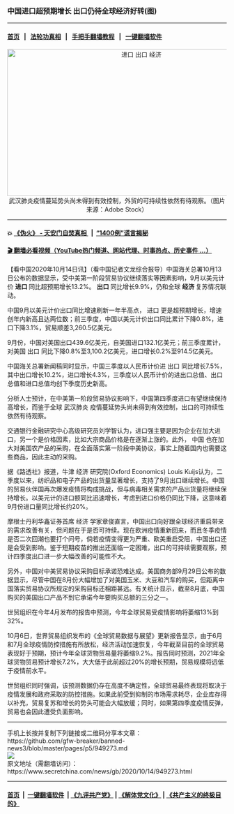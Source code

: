 ### 中国进口超预期增长 出口仍待全球经济好转(图)
------------------------

#### [首页](https://github.com/gfw-breaker/banned-news3/blob/master/README.md) &nbsp;&nbsp;|&nbsp;&nbsp; [法轮功真相](https://github.com/begood0513/basic/blob/master/README.md)  &nbsp;&nbsp;|&nbsp;&nbsp; [手把手翻墙教程](https://github.com/gfw-breaker/guides/wiki)  &nbsp;&nbsp;|&nbsp;&nbsp; [一键翻墙软件](https://github.com/gfw-breaker/nogfw/blob/master/README.md)  



<div class="article_right" style="fone-color:#000">
 <p style="text-align: center;">
  <img alt="进口 出口 经济" src="https://img3.secretchina.com/pic/2020/8-27/p2763164a42913095-ss.jpg" style="height:337px; width:600px"/>
  <br>
   武汉肺炎疫情蔓延势头尚未得到有效控制，外贸的可持续性依然有待观察。（图片来源：Adobe Stock）
   <span id="hideid" name="hideid" style="color:red;display:none;">
    <span href="https://www.secretchina.com">
    </span>
   </span>
  </br>
 </p>
 <div id="txt-mid1-t21-2017">
  

---

#### 💥 [《伪火》 - 天安门自焚真相 ](http://158.247.195.190:10000/videos/blog/weihuo.html)&nbsp; |&nbsp; [“1400例”谎言揭秘  ](http://158.247.195.190:10000/videos/blog/jiexi1400.html)

#### [ 🎬  翻墙必看视频（YouTube热门频道、网站代理、时事热点、历史事件 ...）](https://github.com/gfw-breaker/links/blob/master/banned.md)


  </div>
 </div>
 <p>
  【看中国2020年10月14日讯】（看中国记者文龙综合报导）中国海关总署10月13日公布的数据显示，受中美第一阶段贸易协议继续落实等因素影响，9月以美元计价
  <strong>
   <span href="https://www.secretchina.com/news/gb/tag/进口" target="_blank">
    进口
   </span>
  </strong>
  同比超预期增长13.2%。
  <strong>
   出口
  </strong>
  同比增长9.9%，仍和全球
  <strong>
   经济
  </strong>
  复苏情况联动。
  <span id="hideid" name="hideid" style="color:red;display:none;">
   <span href="https://www.secretchina.com">
   </span>
  </span>
 </p>
 <p>
  中国9月以美元计价出口同比增速刷新一年半高点，
  <span href="https://zh.wikipedia.org/zh-cn/%E8%BF%9B%E5%8F%A3" target="_blank">
   进口
  </span>
  更是超预期增长，增速创年内新高且达两位数；前三季度，中国以美元计价出口同比累计下降0.8%，进口下降3.1%，贸易顺差3,260.5亿美元。
 </p>
 <p>
  9月份，中国对美国出口439.6亿美元，自美国进口132.1亿美元；前三季度累计，对美国
  <span href="https://zh.wikipedia.org/wiki/%E5%87%BA%E5%8F%A3%E8%B4%B8%E6%98%93" target="_blank">
   出口
  </span>
  同比下降0.8%至3,100.2亿美元，进口增长0.2%至914.5亿美元。
 </p>
 <p>
  中国海关总署新闻稿同时显示，中国三季度以人民币计价进
  <span href="https://www.secretchina.com/news/gb/tag/出口" target="_blank">
   出口
  </span>
  同比增长7.5%，其中出口增长10.2%，进口增长4.3%，三季度以人民币计价的进出口总值、出口总值和进口总值均创下季度历史新高。
 </p>
 <p>
  分析人士预计，在中美第一阶段贸易协议影响下，中国第四季度进口有望继续保持高增长，而鉴于全球
  <span href="https://www.secretchina.com/news/gb/tag/武汉肺炎" target="_blank">
   武汉肺炎
  </span>
  疫情蔓延势头尚未得到有效控制，出口的可持续性依然有待观察。
 </p>
 <p>
  交通银行金融研究中心高级研究员刘学智认为，进口强主要是因为企业在加大进口，另一个是价格因素，比如大宗商品价格是在逐渐上涨的。此外，
  <span href="https://www.secretchina.com" target="_blank">
   中国
  </span>
  也在加大对美国农产品的采购，在全面落实第一阶段中美协议，事实上随着国内也需要这些商品，因此主动的采购。
 </p>
 <center>
  <div style="max-width: 632px;height:180px; display: none; text-align: center; margin: 0 auto; overflow: hidden;overflow-x: hidden;">
   <div id="taboola-midarticle-thumbnails" style="max-width: 632px;height:180px;overflow: hidden;overflow-x: hidden;">
   </div>
  </div>
  <div>
   <center>
    <div id="div-gpt-ad-1589559869784-0">
    </div>
   </center>
  </div>
 </center>
 <p>
  据《路透社》报道，牛津
  <span href="https://zh.wikipedia.org/zh-cn/%E7%BB%8F%E6%B5%8E" target="_blank">
   经济
  </span>
  研究院(Oxford Economics) Louis Kuijs认为，二季度以来，纺织品和电子产品的出货量显著增长，支持了9月出口继续增长。中国的贸易伙伴国再次爆发疫情将构成挑战，但与病毒相关需求的产品出货量将继续保持增长。以美元计的进口额同比迅速增长，考虑到进口价格仍同比下降，这意味着9月份进口量同比增长约20%。
 </p>
 <center>
  <div style="max-width: 632px;height:180px; display: none; text-align: center; margin: 0 auto; overflow: hidden;overflow-x: hidden;">
   <div id="taboola-midarticle-thumbnails" style="max-width: 632px;height:180px;overflow: hidden;overflow-x: hidden;">
   </div>
  </div>
  <div>
   <center>
    <div id="div-gpt-ad-1589559869784-0">
    </div>
   </center>
  </div>
 </center>
 <p>
  摩根士丹利华鑫证券首席
  <span href="https://www.secretchina.com/news/gb/tag/经济" target="_blank">
   经济
  </span>
  学家章俊直言，中国出口向好跟全球经济重启带来的需求改善有关，但问题在于是否可持续。现在欧洲疫情重新回来，而且冬季疫情是否二次回潮也要打个问号，倘若疫情变得更为严重、欧美重启受阻，中国出口还是会受到影响。鉴于短期疫苗的推出还面临一定困难，出口的可持续需要观察，预计四季度出口进一步大幅改善的可能性不大。
 </p>
 <center>
  <div style="max-width: 632px;height:180px; display: none; text-align: center; margin: 0 auto; overflow: hidden;overflow-x: hidden;">
   <div id="taboola-midarticle-thumbnails" style="max-width: 632px;height:180px;overflow: hidden;overflow-x: hidden;">
   </div>
  </div>
  <div>
   <center>
    <div id="div-gpt-ad-1589559869784-0">
    </div>
   </center>
  </div>
 </center>
 <p>
  另外，中国对中美贸易协议采购目标承诺恐难达成。美国商务部9月29日公布的数据显示，尽管中国在8月份大幅增加了对美国玉米、大豆和汽车的购买，但距离中国落实贸易协议所规定的采购目标还相距甚远。有关统计显示，截至8月底，中国购买的美国出口产品不到它承诺今年要购买总额的三分之一。
 </p>
 <center>
  <div style="max-width: 632px;height:180px; display: none; text-align: center; margin: 0 auto; overflow: hidden;overflow-x: hidden;">
   <div id="taboola-midarticle-thumbnails" style="max-width: 632px;height:180px;overflow: hidden;overflow-x: hidden;">
   </div>
  </div>
  <div>
   <center>
    <div id="div-gpt-ad-1589559869784-0">
    </div>
   </center>
  </div>
 </center>
 <p>
  世贸组织在今年4月发布的报告中预测，今年全球贸易受疫情影响将萎缩13%到32%。
 </p>
 <center>
  <div style="max-width: 632px;height:180px; display: none; text-align: center; margin: 0 auto; overflow: hidden;overflow-x: hidden;">
   <div id="taboola-midarticle-thumbnails" style="max-width: 632px;height:180px;overflow: hidden;overflow-x: hidden;">
   </div>
  </div>
  <div>
   <center>
    <div id="div-gpt-ad-1589559869784-0">
    </div>
   </center>
  </div>
 </center>
 <center>
  <ins class="adsbygoogle" data-ad-client="ca-pub-1276641434651360" data-ad-format="fluid" data-ad-layout="in-article" data-ad-slot="3646767294" style="display:block; text-align:center;">
  </ins>
 </center>
 <p>
  10月6日，世界贸易组织发布的《全球贸易数据与展望》更新报告显示，由于6月和7月全球疫情防控措施有所放松，经济活动加速恢复，今年截至目前的全球贸易表现好于预期，预计今年全球货物贸易量将萎缩9.2%。报告同时预测，2021年全球货物贸易预计增长7.2%，大大低于此前超过20%的增长预期，贸易规模将远低于疫情前水平。
 </p>
 <center>
  <div style="max-width: 632px;height:180px; display: none; text-align: center; margin: 0 auto; overflow: hidden;overflow-x: hidden;">
   <div id="taboola-midarticle-thumbnails" style="max-width: 632px;height:180px;overflow: hidden;overflow-x: hidden;">
   </div>
  </div>
  <div>
   <center>
    <div id="div-gpt-ad-1589559869784-0">
    </div>
   </center>
  </div>
 </center>
 <p>
  世贸组织同时强调，该预测数据仍存在高度不确定性，全球贸易最终表现将取决于疫情发展和政府采取的防控措施。如果此前受到抑制的市场需求耗尽，企业库存得以补充，贸易复苏和增长的势头可能会大幅放缓；同时，如果第四季度疫情反弹，贸易也会因此遭受负面影响。
 </p>
 <center>
  <div style="max-width: 632px;height:180px; display: none; text-align: center; margin: 0 auto; overflow: hidden;overflow-x: hidden;">
   <div id="taboola-midarticle-thumbnails" style="max-width: 632px;height:180px;overflow: hidden;overflow-x: hidden;">
   </div>
  </div>
  <div>
   <center>
    <div id="div-gpt-ad-1589559869784-0">
    </div>
   </center>
  </div>
 </center>
 <div id="gtx-trans" style="position: absolute; left: 210px; top: 719.8px;">
  <div class="gtx-trans-icon">
  </div>
 </div>
</div>
<hr/>
手机上长按并复制下列链接或二维码分享本文章：<br/>
https://github.com/gfw-breaker/banned-news3/blob/master/pages/p5/949273.md <br/>
<a href='https://github.com/gfw-breaker/banned-news3/blob/master/pages/p5/949273.md'><img src='https://github.com/gfw-breaker/banned-news3/blob/master/pages/p5/949273.md.png'/></a> <br/>
原文地址（需翻墙访问）：https://www.secretchina.com/news/gb/2020/10/14/949273.html


------------------------
#### [首页](https://github.com/gfw-breaker/banned-news3/blob/master/README.md) &nbsp;|&nbsp; [一键翻墙软件](https://github.com/gfw-breaker/nogfw/blob/master/README.md) &nbsp;| [《九评共产党》](https://github.com/gfw-breaker/9ping.md/blob/master/README.md#九评之一评共产党是什么) | [《解体党文化》](https://github.com/gfw-breaker/jtdwh.md/blob/master/README.md) | [《共产主义的终极目的》](https://github.com/gfw-breaker/gczydzjmd.md/blob/master/README.md)


<img src='http://gfw-breaker.win/banned-news3/pages/p5/949273.md' width='0px' height='0px'/>